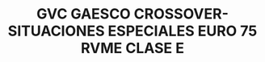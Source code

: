 ---
layout: fund
title: GVC GAESCO CROSSOVER-SITUACIONES ESPECIALES EURO 75 RVME CLASE E
isin: ES0143562140
---